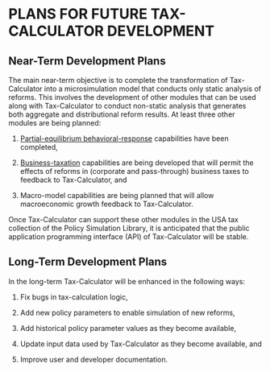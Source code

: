 PLANS FOR FUTURE TAX-CALCULATOR DEVELOPMENT
===========================================

Near-Term Development Plans
---------------------------

The main near-term objective is to complete the transformation of
Tax-Calculator into a microsimulation model that conducts only static
analysis of reforms.  This involves the development of other modules
that can be used along with Tax-Calculator to conduct non-static
analysis that generates both aggregate and distributional reform
results.  At least three other modules are being planned:

1. [Partial-equilibrium
behavioral-response](https://github.com/PSLmodels/Behavioral-Responses)
capabilities have been completed,

2. [Business-taxation](https://github.com/PSLmodels/Business-Taxation)
capabilities are being developed that will permit the effects of
reforms in (corporate and pass-through) business taxes to feedback to
Tax-Calculator, and

3. Macro-model capabilities are being planned that will allow
macroeconomic growth feedback to Tax-Calculator.

Once Tax-Calculator can support these other modules in the USA tax
collection of the Policy Simulation Library, it is anticipated that
the public application programming interface (API) of Tax-Calculator
will be stable.

Long-Term Development Plans
---------------------------

In the long-term Tax-Calculator will be enhanced in the following ways:

1. Fix bugs in tax-calculation logic,

2. Add new policy parameters to enable simulation of new reforms,

3. Add historical policy parameter values as they become available,

4. Update input data used by Tax-Calculator as they become available, and

5. Improve user and developer documentation.
